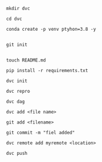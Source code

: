 ```
mkdir dvc
```

```
cd dvc
```

```
conda create -p venv ptyhon=3.8 -y
```

```

git init
```

```touch .gitignore
```

``` 
touch README.md
```

```
pip install -r requirements.txt
```

```
dvc init
```

```
dvc repro
```

```
dvc dag
```

```
dvc add <file name>
```

```
git add <filename>
```

```
git commit -m "fiel added"
```

```
dvc remote add myremote <location>
```

```
dvc push
```